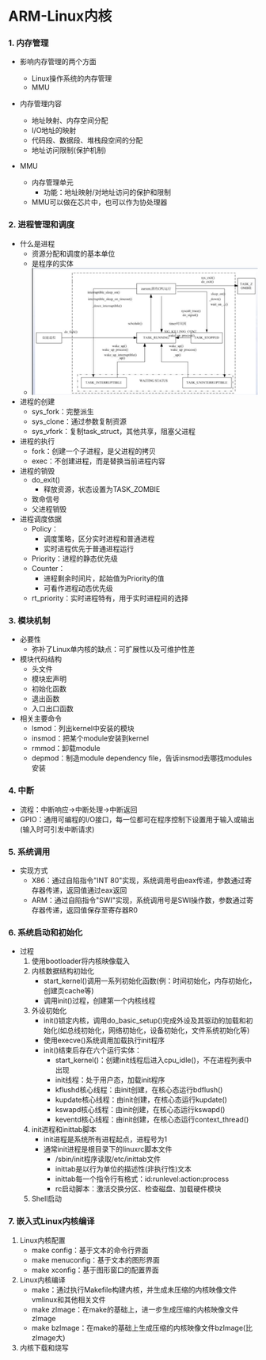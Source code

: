 # ARM-Linux内核

### 1. 内存管理

* 影响内存管理的两个方面

  * Linux操作系统的内存管理
  * MMU
* 内存管理内容

  * 地址映射、内存空间分配
  * I/O地址的映射
  * 代码段、数据段、堆栈段空间的分配
  * 地址访问限制(保护机制)
* MMU

  * 内存管理单元
    * 功能：地址映射/对地址访问的保护和限制
  * MMU可以做在芯片中，也可以作为协处理器

### 2. 进程管理和调度

* 什么是进程
  * 资源分配和调度的基本单位
  * 是程序的实体
  * ![](进程状态转变关系.png)
* 进程的创建
  * sys_fork：完整派生
  * sys_clone：通过参数复制资源
  * sys_vfork：复制task_struct，其他共享，阻塞父进程
* 进程的执行
  * fork：创建一个子进程，是父进程的拷贝
  * exec：不创建进程，而是替换当前进程内容
* 进程的销毁
  * do_exit()
    * 释放资源，状态设置为TASK_ZOMBIE
  * 致命信号
  * 父进程销毁
* 进程调度依据
  * Policy：
    * 调度策略，区分实时进程和普通进程
    * 实时进程优先于普通进程运行
  * Priority：进程的静态优先级
  * Counter：
    * 进程剩余时间片，起始值为Priority的值
    * 可看作进程动态优先级
  * rt_priority：实时进程特有，用于实时进程间的选择

### 3. 模块机制

* 必要性
  * 弥补了Linux单内核的缺点：可扩展性以及可维护性差
* 模块代码结构
  * 头文件
  * 模块宏声明
  * 初始化函数
  * 退出函数
  * 入口出口函数
* 相关主要命令
  * lsmod：列出kernel中安装的模块
  * insmod：把某个module安装到kernel
  * rmmod：卸载module
  * depmod：制造module dependency file，告诉insmod去哪找modules安装

### 4. 中断

* 流程：中断响应->中断处理->中断返回
* GPIO：通用可编程的I/O接口，每一位都可在程序控制下设置用于输入或输出(输入时可引发中断请求)

### 5. 系统调用

* 实现方式
  * X86：通过自陷指令"INT 80"实现，系统调用号由eax传递，参数通过寄存器传递，返回值通过eax返回
  * ARM：通过自陷指令"SWI"实现，系统调用号是SWI操作数，参数通过寄存器传递，返回值保存至寄存器R0

### 6. 系统启动和初始化

* 过程
  1. 使用bootloader将内核映像载入
  2. 内核数据结构初始化
     * start_kernel()调用一系列初始化函数(例：时间初始化，内存初始化，创建页cache等)
     * 调用init()过程，创建第一个内核线程
  3. 外设初始化
     * init()锁定内核，调用do_basic_setup()完成外设及其驱动的加载和初始化(如总线初始化，网络初始化，设备初始化，文件系统初始化等)
     * 使用execve()系统调用加载执行init程序
     * init()结束后存在六个运行实体：
       * start_kernel()：创建init线程后进入cpu_idle()，不在进程列表中出现
       * init线程：处于用户态，加载init程序
       * kflushd核心线程：由init创建，在核心态运行bdflush()
       * kupdate核心线程：由init创建，在核心态运行kupdate()
       * kswapd核心线程：由init创建，在核心态运行kswapd()
       * keventd核心线程：由init创建，在核心态运行context_thread()
  4. init进程和inittab脚本
     * init进程是系统所有进程起点，进程号为1
     * 通常init进程是根目录下的linuxrc脚本文件
       * /sbin/init程序读取/etc/inittab文件
       * inittab是以行为单位的描述性(非执行性)文本
       * inittab每一个指令行有格式：id:runlevel:action:process
       * rc启动脚本：激活交换分区、检查磁盘、加载硬件模块
  5. Shell启动

### 7. 嵌入式Linux内核编译

1. Linux内核配置
   * make config：基于文本的命令行界面
   * make menuconfig：基于文本的图形界面
   * make xconfig：基于图形窗口的配置界面
2. Linux内核编译
   * make：通过执行Makefile构建内核，并生成未压缩的内核映像文件vmlinux和其他相关文件
   * make zImage：在make的基础上，进一步生成压缩的内核映像文件zImage
   * make bzImage：在make的基础上生成压缩的内核映像文件bzImage(比zImage大)
3. 内核下载和烧写
